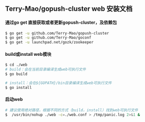 ## Terry-Mao/gopush-cluster web 安装文档
#### 通过go get 直接获取或者更新gopush-cluster，及依赖包
```sh
$ go get -u github.com/Terry-Mao/gopush-cluster
$ go get -u github.com/Terry-Mao/goconf
$ go get -u launchpad.net/gozk/zookeeper
```

#### build或install web模块
```sh
$ cd ./web
# build：会在当前目录编译生成web可执行文件
$ go build

# install：会在${GOPATH}/bin目录编译生成web可执行文件
$ go install
```

#### 启动web
```sh
# 建议使用绝对路径，根据不同的方式（build，install）找到web可执行文件
$  /usr/bin/nohup ./web -c=./web.conf > /tmp/panic.log 2>&1 &
```

